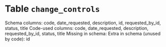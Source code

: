 ﻿# Table `change_controls`
Schema columns: code, date_requested, description, id, requested_by_id, status, title
Code-used columns: code, date_requested, description, requested_by_id, status, title
Missing in schema: 
Extra in schema (unused by code): id
